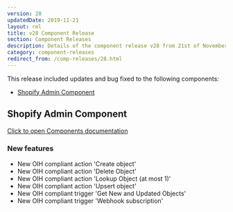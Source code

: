 ```yaml
---
version: 28
updatedDate: 2019-11-21
layout: rel
title: v28 Component Release
section: Component Releases
description: Details of the component release v28 from 21st of November 2019
category: component-releases
redirect_from: /comp-releases/28.html
---
```


This release included updates and bug fixed to the following components:

*   [Shopify Admin Component](#shopify-admin-component)

## Shopify Admin Component

[Click to open Components documentation](/components/shopify-admin/)

### New features

* New OIH compliant action 'Create object'
* New OIH compliant action 'Delete Object'
* New OIH compliant action 'Lookup Object (at most 1)'
* New OIH compliant action 'Upsert object'
* New OIH compliant trigger 'Get New and Updated Objects'
* New OIH compliant trigger 'Webhook subscription'
